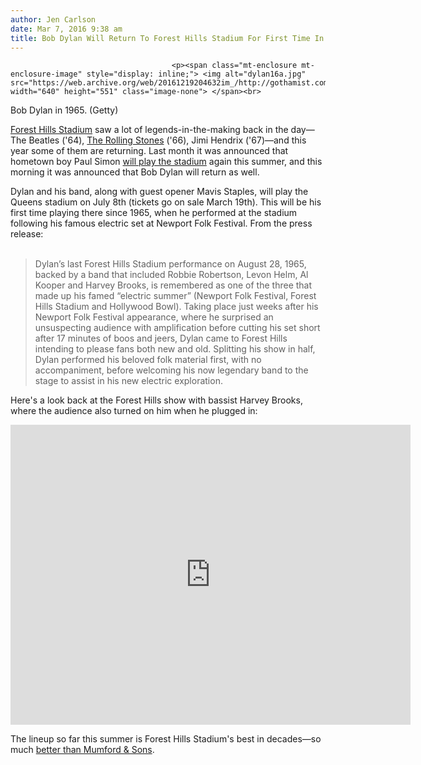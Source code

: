 ```yaml
---
author: Jen Carlson
date: Mar 7, 2016 9:38 am
title: Bob Dylan Will Return To Forest Hills Stadium For First Time In 51 Years
---
```


	
										<p><span class="mt-enclosure mt-enclosure-image" style="display: inline;"> <img alt="dylan16a.jpg" src="https://web.archive.org/web/20161219204632im_/http://gothamist.com/attachments/arts_jen/dylan16a.jpg" width="640" height="551" class="image-none"> </span><br>
<span class="photo_caption">Bob Dylan in 1965. (Getty)</span></p>

<p><a href="https://web.archive.org/web/20161219204632/http://ForestHillsStadium.com/">Forest Hills Stadium</a> saw a lot of legends-in-the-making back in the day&#x2014;The Beatles (&apos;64), <a href="https://web.archive.org/web/20161219204632/http://gothamist.com/2012/04/02/the_rolling_stones_at_forest_hills.php">The Rolling Stones</a> (&apos;66), Jimi Hendrix (&apos;67)&#x2014;and this year some of them are returning. Last month it was announced that hometown boy Paul Simon <a href="https://web.archive.org/web/20161219204632/http://gothamist.com/2016/02/22/paul_simon_welcome_home.php">will play the stadium</a> again this summer, and this morning it was announced that Bob Dylan will return as well. </p>

<p>Dylan and his band, along with guest opener Mavis Staples, will play the Queens stadium on July 8th (tickets go on sale March 19th). This will be his first time playing there since 1965, when he performed at the stadium following his famous electric set at Newport Folk Festival. From the press release:<br>
                          <br>
</p><blockquote>Dylan&#x2019;s last Forest Hills Stadium performance on August 28, 1965, backed by a band that included Robbie Robertson, Levon Helm, Al Kooper and Harvey Brooks, is remembered as one of the three that made up his famed &#x201C;electric summer&#x201D; (Newport Folk Festival, Forest Hills Stadium and Hollywood Bowl). Taking place just weeks after his Newport Folk Festival appearance, where he surprised an unsuspecting audience with amplification before cutting his set short after 17 minutes of boos and jeers, Dylan came to Forest Hills intending to please fans both new and old. Splitting his show in half, Dylan performed his beloved folk material first, with no accompaniment, before welcoming his now legendary band to the stage to assist in his new electric exploration.</blockquote><p></p>

<p>Here&apos;s a look back at the Forest Hills show with bassist Harvey Brooks, where the audience also turned on him when he plugged in:</p>

<p><iframe width="640" height="480" src="https://web.archive.org/web/20161219204632if_/https://www.youtube.com/embed/Lzf0Dj9ZVjw" frameborder="0" allowfullscreen></iframe></p>

<p>The lineup so far this summer is Forest Hills Stadium&apos;s best in decades&#x2014;so much <a href="https://web.archive.org/web/20161219204632/http://gothamist.com/2013/08/29/mumford_sons_fan.php">better than Mumford &amp; Sons</a>.</p>					
										
									
				